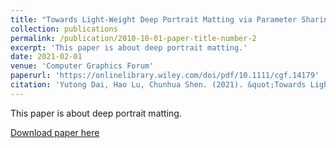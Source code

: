 ```yaml
---
title: "Towards Light-Weight Deep Portrait Matting via Parameter Sharing"
collection: publications
permalink: /publication/2010-10-01-paper-title-number-2
excerpt: 'This paper is about deep portrait matting.'
date: 2021-02-01
venue: 'Computer Graphics Forum'
paperurl: 'https://onlinelibrary.wiley.com/doi/pdf/10.1111/cgf.14179'
citation: 'Yutong Dai, Hao Lu, Chunhua Shen. (2021). &quot;Towards Light-Weight Deep Portrait Matting via Parameter Sharing.&quot; <i>CGF</i>. 1(2).'
---
```

This paper is about deep portrait matting.

[Download paper here](https://onlinelibrary.wiley.com/doi/pdf/10.1111/cgf.14179)

